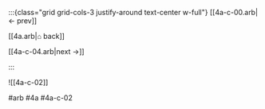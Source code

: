 :::{class="grid grid-cols-3 justify-around text-center w-full"}
[[4a-c-00.arb|← prev]]

[[4a.arb|⌂ back]]

[[4a-c-04.arb|next →]]

:::

![[4a-c-02]]

#arb #4a #4a-c-02

